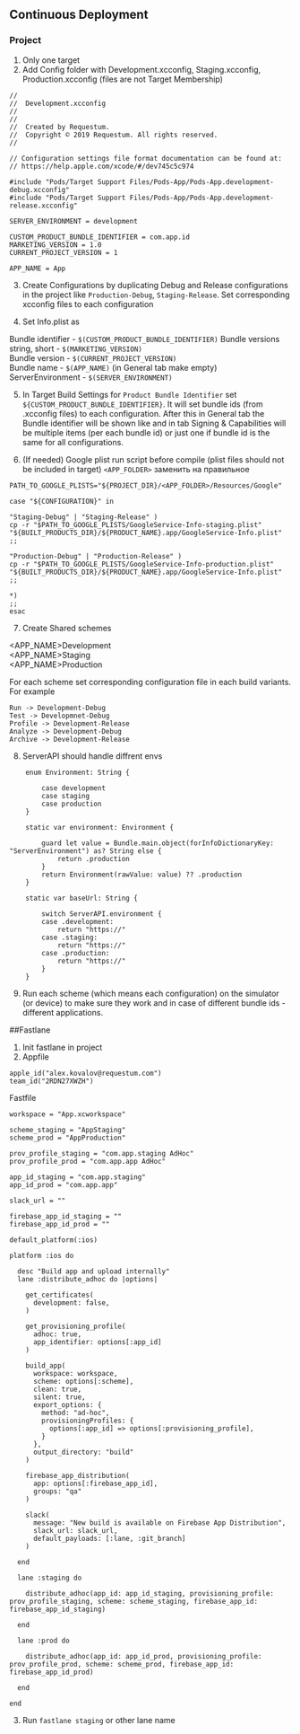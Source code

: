 ## Continuous Deployment

### Project

1. Only one target
2. Add Config folder with Development.xcconfig, Staging.xcconfig, Production.xcconfig (files are not Target Membership)

```
//
//  Development.xcconfig
//
//
//  Created by Requestum.
//  Copyright © 2019 Requestum. All rights reserved.
//

// Configuration settings file format documentation can be found at:
// https://help.apple.com/xcode/#/dev745c5c974

#include "Pods/Target Support Files/Pods-App/Pods-App.development-debug.xcconfig"
#include "Pods/Target Support Files/Pods-App/Pods-App.development-release.xcconfig"

SERVER_ENVIRONMENT = development

CUSTOM_PRODUCT_BUNDLE_IDENTIFIER = com.app.id
MARKETING_VERSION = 1.0
CURRENT_PROJECT_VERSION = 1

APP_NAME = App
```

3. Create Configurations by duplicating Debug and Release configurations in the project like `Production-Debug`, `Staging-Release`. Set corresponding xcconfig files to each configuration

4. Set Info.plist as 

Bundle identifier - `$(CUSTOM_PRODUCT_BUNDLE_IDENTIFIER)`
Bundle versions string, short - `$(MARKETING_VERSION)`<br>
Bundle version - `$(CURRENT_PROJECT_VERSION)`<br>
Bundle name - `$(APP_NAME)` (in General tab make empty)<br>
ServerEnvironment - `$(SERVER_ENVIRONMENT)`<br>

5. In Target Build Settings for `Product Bundle Identifier` set `${CUSTOM_PRODUCT_BUNDLE_IDENTIFIER}`. It will set bundle ids (from .xcconfig files) to each configuration. After this in General tab the Bundle identifier will be shown like <Multiple values> and in tab Signing & Capabilities will be multiple items (per each bundle id) or just one if bundle id is the same for all configurations.

6. (If needed) Google plist run script before compile (plist files should not be included in target) `<APP_FOLDER>` заменить на правильное

```
PATH_TO_GOOGLE_PLISTS="${PROJECT_DIR}/<APP_FOLDER>/Resources/Google"

case "${CONFIGURATION}" in

"Staging-Debug" | "Staging-Release" )
cp -r "$PATH_TO_GOOGLE_PLISTS/GoogleService-Info-staging.plist" "${BUILT_PRODUCTS_DIR}/${PRODUCT_NAME}.app/GoogleService-Info.plist" ;;

"Production-Debug" | "Production-Release" )
cp -r "$PATH_TO_GOOGLE_PLISTS/GoogleService-Info-production.plist" "${BUILT_PRODUCTS_DIR}/${PRODUCT_NAME}.app/GoogleService-Info.plist" ;;

*)
;;
esac
```

7. Create Shared schemes

<APP_NAME>Development<br>
<APP_NAME>Staging<br>
<APP_NAME>Production<br>

For each scheme set corresponding configuration file in each build variants.
For example

```
Run -> Development-Debug
Test -> Developmnet-Debug
Profile -> Development-Release
Analyze -> Development-Debug
Archive -> Development-Release
```

8. ServerAPI should handle diffrent envs

```
	enum Environment: String {
        
        case development
        case staging
        case production
    }
    
    static var environment: Environment {
        
        guard let value = Bundle.main.object(forInfoDictionaryKey: "ServerEnvironment") as? String else {
            return .production
        }
        return Environment(rawValue: value) ?? .production
    }
    
    static var baseUrl: String {
        
        switch ServerAPI.environment {
        case .development:
            return "https://"
        case .staging:
            return "https://"
        case .production:
            return "https://"
        }
    }
```

9. Run each scheme (which means each configuration) on the simulator (or device) to make sure they work and in case of different bundle ids - different applications. 

##Fastlane

1. Init fastlane in project
2. Appfile

```
apple_id("alex.kovalov@requestum.com")
team_id("2RDN27XWZH")
```

Fastfile

```
workspace = "App.xcworkspace"

scheme_staging = "AppStaging"
scheme_prod = "AppProduction"

prov_profile_staging = "com.app.staging AdHoc"
prov_profile_prod = "com.app.app AdHoc"

app_id_staging = "com.app.staging"
app_id_prod = "com.app.app"

slack_url = ""

firebase_app_id_staging = ""
firebase_app_id_prod = ""

default_platform(:ios)

platform :ios do

  desc "Build app and upload internally"
  lane :distribute_adhoc do |options| 

    get_certificates(
      development: false,
    )

    get_provisioning_profile(
      adhoc: true,
      app_identifier: options[:app_id]
    )

    build_app(
      workspace: workspace,
      scheme: options[:scheme],
      clean: true,
      silent: true,
      export_options: {
        method: "ad-hoc",
        provisioningProfiles: { 
          options[:app_id] => options[:provisioning_profile],
        }
      },
      output_directory: "build"
    )

    firebase_app_distribution(
      app: options[:firebase_app_id],
      groups: "qa"
    )

    slack(
      message: "New build is available on Firebase App Distribution",
      slack_url: slack_url,
      default_payloads: [:lane, :git_branch]
    )

  end

  lane :staging do

    distribute_adhoc(app_id: app_id_staging, provisioning_profile: prov_profile_staging, scheme: scheme_staging, firebase_app_id: firebase_app_id_staging)

  end

  lane :prod do
    
    distribute_adhoc(app_id: app_id_prod, provisioning_profile: prov_profile_prod, scheme: scheme_prod, firebase_app_id: firebase_app_id_prod)

  end

end
```

3. Run `fastlane staging` or other lane name
